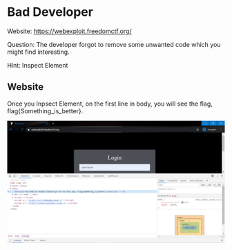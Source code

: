 # Bad Developer

Website: https://webexploit.freedomctf.org/

Question: The developer forgot to remove some unwanted code which you might find interesting.

Hint: Inspect Element

## Website 
Once you Inpsect Element, on the first line in body, you will see the flag, flag{Something_is_better}.

!['Inspect Element'](./BadDeveloper.png)